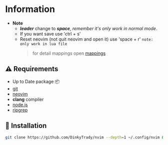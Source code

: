 # Information

- **Note**
  - **_leader_** change to **_space_**, _remember it's only work in normal mode_.
  - If you want save use 'ctrl + s'
  - Reset neovim (not quit neovim and open it) use 'space + r' `note: only work in lua file`
    > for detail mappings open [mappings](https://github.com/DinkyTrady/nvim/blob/main/lua/core/mappings.lua)

## ⚠️ Requirements

- Up to Date package 📦
- [git](https://github.com/git-guides/install-git)
- [neovim](https://github.com/neovim/neovim/wiki/Installing-Neovim)
- **clang** compiler
- [node.js](https://github.com/nodejs/node)
- [ripgrep](https://github.com/BurntSushi/ripgrep)

## 🚀 Installation

```bash
git clone https://github.com/DinkyTrady/nvim --depth=1 ~/.config/nvim && nvim
```
